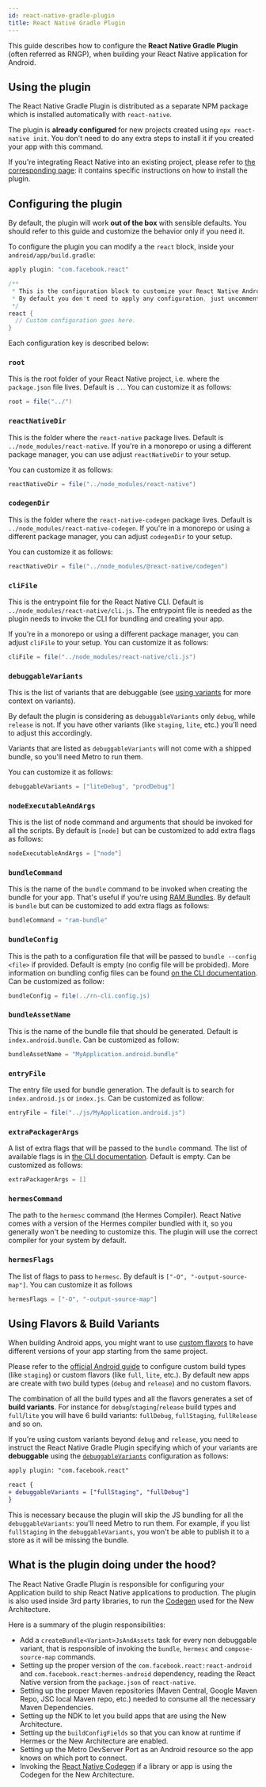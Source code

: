```yaml
---
id: react-native-gradle-plugin
title: React Native Gradle Plugin
---
```


This guide describes how to configure the **React Native Gradle Plugin** (often referred as RNGP), when building your React Native application for Android.

## Using the plugin

The React Native Gradle Plugin is distributed as a separate NPM package which is installed automatically with `react-native`.

The plugin is **already configured** for new projects created using `npx react-native init`. You don't need to do any extra steps to install it if you created your app with this command.

If you're integrating React Native into an existing project, please refer to [the corresponding page](/docs/next/integration-with-existing-apps#configuring-gradle): it contains specific instructions on how to install the plugin.

## Configuring the plugin

By default, the plugin will work **out of the box** with sensible defaults. You should refer to this guide and customize the behavior only if you need it.

To configure the plugin you can modify a the `react` block, inside your `android/app/build.gradle`:

```groovy
apply plugin: "com.facebook.react"

/**
 * This is the configuration block to customize your React Native Android app.
 * By default you don't need to apply any configuration, just uncomment the lines you need.
 */
react {
  // Custom configuration goes here.
}
```

Each configuration key is described below:

### `root`

This is the root folder of your React Native project, i.e. where the `package.json` file lives. Default is `..`. You can customize it as follows:

```groovy
root = file("../")
```

### `reactNativeDir`

This is the folder where the `react-native` package lives. Default is `../node_modules/react-native`.
If you're in a monorepo or using a different package manager, you can use adjust `reactNativeDir` to your setup.

You can customize it as follows:

```groovy
reactNativeDir = file("../node_modules/react-native")
```

### `codegenDir`

This is the folder where the `react-native-codegen` package lives. Default is `../node_modules/react-native-codegen`.
If you're in a monorepo or using a different package manager, you can adjust `codegenDir` to your setup.

You can customize it as follows:

```groovy
reactNativeDir = file("../node_modules/@react-native/codegen")
```

### `cliFile`

This is the entrypoint file for the React Native CLI. Default is `../node_modules/react-native/cli.js`.
The entrypoint file is needed as the plugin needs to invoke the CLI for bundling and creating your app.

If you're in a monorepo or using a different package manager, you can adjust `cliFile` to your setup.
You can customize it as follows:

```groovy
cliFile = file("../node_modules/react-native/cli.js")
```

### `debuggableVariants`

This is the list of variants that are debuggable (see [using variants](#using-variants) for more context on variants).

By default the plugin is considering as `debuggableVariants` only `debug`, while `release` is not. If you have other
variants (like `staging`, `lite`, etc.) you'll need to adjust this accordingly.

Variants that are listed as `debuggableVariants` will not come with a shipped bundle, so you'll need Metro to run them.

You can customize it as follows:

```groovy
debuggableVariants = ["liteDebug", "prodDebug"]
```

### `nodeExecutableAndArgs`

This is the list of node command and arguments that should be invoked for all the scripts. By default is `[node]` but can be customized to add extra flags as follows:

```groovy
nodeExecutableAndArgs = ["node"]
```

### `bundleCommand`

This is the name of the `bundle` command to be invoked when creating the bundle for your app. That's useful if you're using [RAM Bundles](/docs/ram-bundles-inline-requires). By default is `bundle` but can be customized to add extra flags as follows:

```groovy
bundleCommand = "ram-bundle"
```

### `bundleConfig`

This is the path to a configuration file that will be passed to `bundle --config <file>` if provided. Default is empty (no config file will be probided). More information on bundling config files can be found [on the CLI documentation](https://github.com/react-native-community/cli/blob/main/docs/commands.md#bundle). Can be customized as follow:

```groovy
bundleConfig = file(../rn-cli.config.js)
```

### `bundleAssetName`

This is the name of the bundle file that should be generated. Default is `index.android.bundle`. Can be customized as follow:

```groovy
bundleAssetName = "MyApplication.android.bundle"
```

### `entryFile`

The entry file used for bundle generation. The default is to search for `index.android.js` or `index.js`. Can be customized as follow:

```groovy
entryFile = file("../js/MyApplication.android.js")
```

### `extraPackagerArgs`

A list of extra flags that will be passed to the `bundle` command. The list of available flags is in [the CLI documentation](https://github.com/react-native-community/cli/blob/main/docs/commands.md#bundle). Default is empty. Can be customized as follows:

```groovy
extraPackagerArgs = []
```

### `hermesCommand`

The path to the `hermesc` command (the Hermes Compiler). React Native comes with a version of the Hermes compiler bundled with it, so you generally won't be needing to customize this. The plugin will use the correct compiler for your system by default.

### `hermesFlags`

The list of flags to pass to `hermesc`. By default is `["-O", "-output-source-map"]`. You can customize it as follows

```groovy
hermesFlags = ["-O", "-output-source-map"]
```

## Using Flavors & Build Variants

When building Android apps, you might want to use [custom flavors](https://developer.android.com/studio/build/build-variants#product-flavors) to have different versions of your app starting from the same project.

Please refer to the [official Android guide](https://developer.android.com/studio/build/build-variants) to configure custom build types (like `staging`) or custom flavors (like `full`, `lite`, etc.).
By default new apps are create with two build types (`debug` and `release`) and no custom flavors.

The combination of all the build types and all the flavors generates a set of **build variants**. For instance for `debug`/`staging`/`release` build types and `full`/`lite` you will have 6 build variants: `fullDebug`, `fullStaging`, `fullRelease` and so on.

If you're using custom variants beyond `debug` and `release`, you need to instruct the React Native Gradle Plugin specifying which of your variants are **debuggable** using the [`debuggableVariants`](#debuggablevariants) configuration as follows:

```diff
apply plugin: "com.facebook.react"

react {
+ debuggableVariants = ["fullStaging", "fullDebug"]
}
```

This is necessary because the plugin will skip the JS bundling for all the `debuggableVariants`: you'll need Metro to run them. For example, if you list `fullStaging` in the `debuggableVariants`, you won't be able to publish it to a store as it will be missing the bundle.

## What is the plugin doing under the hood?

The React Native Gradle Plugin is responsible for configuring your Application build to ship React Native applications to production.
The plugin is also used inside 3rd party libraries, to run the [Codegen](/docs/the-new-architecture/pillars-codegen) used for the New Architecture.

Here is a summary of the plugin responsibilities:

- Add a `createBundle<Variant>JsAndAssets` task for every non debuggable variant, that is responsible of invoking the `bundle`, `hermesc` and `compose-source-map` commands.
- Setting up the proper version of the `com.facebook.react:react-android` and `com.facebook.react:hermes-android` dependency, reading the React Native version from the `package.json` of `react-native`.
- Setting up the proper Maven repositories (Maven Central, Google Maven Repo, JSC local Maven repo, etc.) needed to consume all the necessary Maven Dependencies.
- Setting up the NDK to let you build apps that are using the New Architecture.
- Setting up the `buildConfigFields` so that you can know at runtime if Hermes or the New Architecture are enabled.
- Setting up the Metro DevServer Port as an Android resource so the app knows on which port to connect.
- Invoking the [React Native Codegen](/docs/the-new-architecture/pillars-codegen) if a library or app is using the Codegen for the New Architecture.
